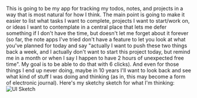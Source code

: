 This is going to be my app for tracking my todos, notes, and projects in a way that is most natural for how I think. The main point is going to make it easier to list what tasks I want to complete, projects I want to start/work on, or ideas I want to contemplate in a central place that lets me defer something if I don't have the time, but doesn't let me forget about it forever (so far, the note apps I've tried don't have a feature to let you look at what you've planned for today and say "actually I want to push these two things back a week, and I actually don't want to start this project today, but remind me in a month or when I say I happen to have 2 hours of unexpected free time". My goal is to be able to do that with 6 clicks). And even for those things I end up never doing, maybe in 10 years I'll want to look back and see what kind of stuff I was doing and thinking (as in, this may become a form of electronic journal).
Here's my sketchy sketch for what I'm thinking:
![UI Sketch](https://github.com/user-attachments/assets/1c8cae1e-30d3-4614-a706-39ef95e098a5)
